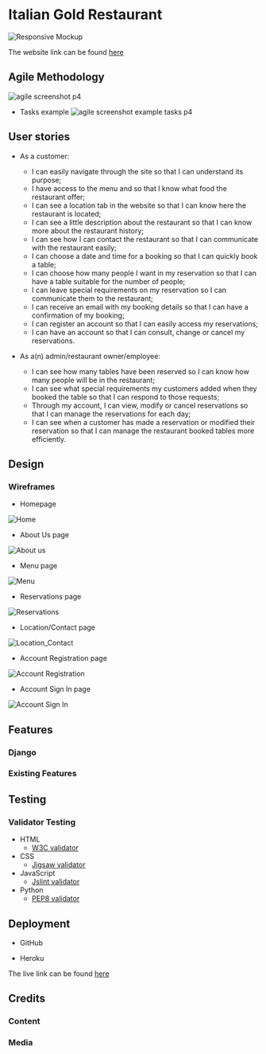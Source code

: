 # Italian Gold Restaurant
![Responsive Mockup](...)

The website link can be found [here]()

## Agile Methodology

![agile screenshot p4](https://user-images.githubusercontent.com/83631970/178019011-c40d504f-8142-482c-b27a-a5bd9f4c9698.png)

- Tasks example
![agile screenshot example tasks p4](https://user-images.githubusercontent.com/83631970/178018849-ee5265c1-763e-4124-8180-452ac39bb133.png)


## User stories
- As a customer:

    -  I can easily navigate through the site so that I can understand its purpose;
    -  I have access to the menu and so that I know what food the restaurant offer;
    -  I can see a location tab in the website so that I can know here the restaurant is located;
    -  I can see a little description about the restaurant so that I can know more about the restaurant history;
    -  I can see how I can contact the restaurant so that I can communicate with the restaurant easily;
    -  I can choose a date and time for a booking so that I can quickly book a table;
    -  I can choose how many people I want in my reservation so that I can have a table suitable for the number of people;
    -  I can leave special requirements on my reservation so I can communicate them to the restaurant;
    -  I can receive an email with my booking details so that I can have a confirmation of my booking;
    -  I can register an account so that I can easily access my reservations;
    -  I can have an account so that I can consult, change or cancel my reservations.


- As a(n) admin/restaurant owner/employee:

    - I can see how many tables have been reserved so I can know how many people will be in the restaurant;
    - I can see what special requirements my customers added when they booked the table so that I can respond to those requests;
    - Through my account, I can view, modify or cancel reservations so that I can manage the reservations for each day;
    - I can see when a customer has made a reservation or modified their reservation so that I can manage the restaurant booked tables more efficiently.

## Design

### Wireframes

- Homepage

![Home](https://user-images.githubusercontent.com/83631970/177781676-87794396-c849-4c97-93b3-b04b4eee4350.png)


- About Us page

![About us](https://user-images.githubusercontent.com/83631970/177781700-aad76e71-7753-4166-a509-a8c54a32a638.png)


- Menu page

![Menu](https://user-images.githubusercontent.com/83631970/177781730-f8da800c-61b6-4106-beab-af9c5205178b.png)


- Reservations page

![Reservations](https://user-images.githubusercontent.com/83631970/177781739-32f60d76-e40e-4f64-a871-39fa45bbdc22.png)


- Location/Contact page

![Location_Contact](https://user-images.githubusercontent.com/83631970/177781751-5b1c772a-3d65-47f6-9db2-6c8012ffb7ed.png)


- Account Registration page

![Account Registration](https://user-images.githubusercontent.com/83631970/177781763-a018c4ea-5d7b-4322-95ff-69f84130e092.png)


- Account Sign In page

![Account Sign In](https://user-images.githubusercontent.com/83631970/177781789-aa1d66af-3d55-4497-89d2-54d3d386068e.png)


## Features 

### Django

### Existing Features

## Testing


### Validator Testing 

- HTML
    - [W3C validator](https://validator.w3.org/)
- CSS
    - [Jigsaw validator](https://jigsaw.w3.org/css-validator/)
- JavaScript
    - [Jslint validator](https://www.jslint.com/)
- Python
    - [PEP8 validator](http://pep8online.com/)
 

## Deployment

- GitHub 

- Heroku

The live link can be found [here](...)


## Credits

### Content 

### Media